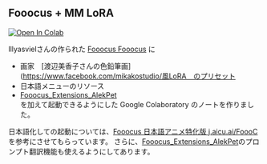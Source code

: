 ## Fooocus + MM LoRA
<a href="[https://github.com/aquapathos/FooocusJAni/blob/main/Fooocus_onColabwithMM.ipynb](https://colab.research.google.com/github/aquapathos/FooocusJAni/blob/main/Fooocus_onColabwithMM.ipynb)" target="_parent">
<img src="https://colab.research.google.com/assets/colab-badge.svg" alt="Open In Colab"> </a>

lllyasvielさんの作られた [Fooocus Fooocus](https://github.com/lllyasviel/Fooocus) に
- 画家　[渡辺美香子さんの色鉛筆画](https://www.facebook.com/mikakostudio/風LoRA　のプリセット
- 日本語メニューのリソース  
- [Fooocus_Extensions_AlekPet](https://github.com/AlekPet/Fooocus_Extensions_AlekPet)  
を加えて起動できるようにした Google Colaboratory のノートを作りました。

日本語化しての起動については、[Fooocus 日本語アニメ特化版 j.aicu.ai/FoooC](https://github.com/aicuai/Artist-Guide-for-SDXL/blob/main/Fooocus_onColab.ipynb)を参考にさせてもらっています。
さらに、[Fooocus_Extensions_AlekPet](https://github.com/AlekPet/)のプロンプト翻訳機能も使えるようにしてあります。


